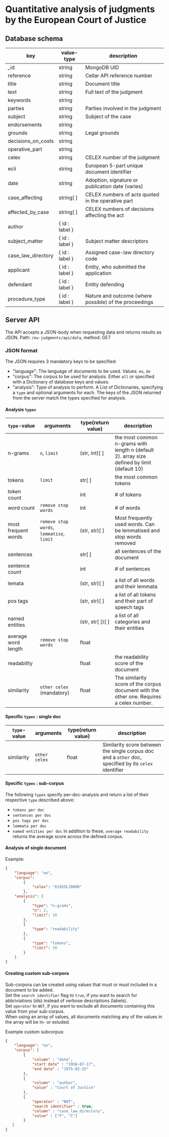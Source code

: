 # Quantitative analysis of judgments by the European Court of Justice
## Database schema

key | value-type | description
----|------------|------------
_id | string | MongoDB UID
reference | string | Cellar API reference number
title | string | Document title
text | string | Full text of the judgment
keywords | string |
parties | string | Parties involved in the judgment
subject | string | Subject of the case
endorsements | string |
grounds | string | Legal grounds
decisions_on_costs | string |
operative_part | string | 
celex | string | CELEX number of the judgment
ecli | string | European 5-part unique document identifier
date | string | Adoption, signature or publication date (varies)
case_affecting | string[ ] | CELEX numbers of acts quoted in the operative part
affected_by_case | string[ ] | CELEX numbers of decisions affecting the act
author | { id : label } |
subject_matter | { id : label } | Subject matter descriptors
case_law_directory | { id : label } | Assigned case-law directory code
applicant | { id : label } | Entity, who submitted the application
defendant | { id : label }| Entity defending
procedure_type | { id : label } | Nature and outcome (where possible) of the proceedings

## Server API
The API accepts a JSON-body when requesting data and returns results as JSON.
Path: `/eu-judgments/api/data`, method: GET

### JSON format
The JSON requires 3 mandatory keys to be specified:
- "language": The language of documents to be used. Values: `en`, `de`
- "corpus": The corpus to be used for analysis. Either `all` or specified with a Dictionary of database keys and values. 
- "analysis": Type of analysis to perform. A List of Dictionaries, specifying a `type` and optional arguments for each.
The keys of the JSON returned from the server match the types specified for analysis.

#### Analysis `types`
`type`-value | arguments | type(return value) | description
-------------|-----------|--------------------|------------
n-grams | `n`, `limit` | (str, int)[ ] | the most common n-grams with length n (default 2). array size defined by limit (default 10)
tokens | `limit` | str[ ] | the most common tokens
token count | | int | # of tokens
word count | `remove stop words` | int | # of words
most frequent words | `remove stop words`, `lemmatise`, `limit` | (str, str)[ ] | Most frequently used words. Can be lemmatised and stop words removed
sentences | | str[ ] | all sentences of the document
sentence count | | int | # of sentences
lemata | | (str, str)[ ] | a list of all words and their lemmata
pos tags | | (str, str)[ ] | a list of all tokens and their part of speech tags
named entities | | (str, str[ ])[ ] | a list of all categories and their entities
average word length | `remove stop words` | float | 
readability | | float | the readability score of the document
similarity | `other celex` (mandatory) | float | The similarity score of the corpus document with the other one. Requires a celex number.

#### Specific `types` : single doc
`type`-value | arguments | type(return value) | description
-------------|-----------|--------------------|------------
similarity | `other celex` | float | Similarity score between the single corpus doc and a `other` doc, specified by its `celex` identifier

#### Specific `types` : sub-corpus
The following `types` specify per-doc-analysis and return a list of their respective `type` described above:
- `tokens per doc`
- `sentences per doc`
- `pos tags per doc`
- `lemmata per doc`
- `named entities per doc`
In addition to these, `average readability` returns the average score across the defined corpus.



#### Analysis of single document
Example:
```json
{
    "language": "en",
    "corpus": 
        {
            "celex": "61955CJ0008"
        },
    "analysis": [
        {
            "type": "n-grams",
            "n": 2,
            "limit": 10
        },
        {
            "type": "readability"
        },
        {
            "type": "tokens",
            "limit": 50
        }
    ]
}
```

#### Creating custom sub-corpora
Sub-corpora can be created using values that must or must included in a document to be added.  
Set the `search identifier` flag to `true`, if you want to search for abbriviations (ids) instead of verbose descriptions (labels).  
Set `operator` to `NOT`, if you want to exclude all documents containing this value from your sub-corpus.  
When using an array of values, all documents matching any of the values in the array will be in- or exluded.  

Example custom subcorpus:
```json
{
    "language": "en",
    "corpus": [
        {
            "column" : "date",
            "start date" : "1958-07-17",
            "end date" : "1975-02-25"
        },
        {
            "column" : "author",
            "value" : "Court of Justice"
        },
        {
            "operator" : "NOT",
            "search identifier" : true,
            "column" : "case_law_directory",
            "value" : ["F", "C"]
        }
   ]
}
```
